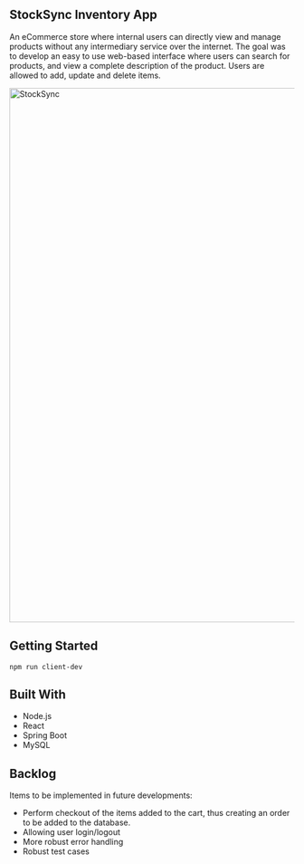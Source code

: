 ## StockSync Inventory App

An eCommerce store where internal users can directly view and manage products without any intermediary service over the internet. The goal was to develop an easy to use web-based interface where users can search for products, and view a complete description of the product. Users are allowed to add, update and delete items.

<img width="944" alt="StockSync" src="https://github.com/user-attachments/assets/c969c15d-dc65-4882-90a9-5fd22a43deb6">


## Getting Started

`npm run client-dev`

## Built With

- Node.js
- React
- Spring Boot
- MySQL

## Backlog

Items to be implemented in future developments:

- Perform checkout of the items added to the cart, thus creating an order to be added to the database.
- Allowing user login/logout
- More robust error handling
- Robust test cases

